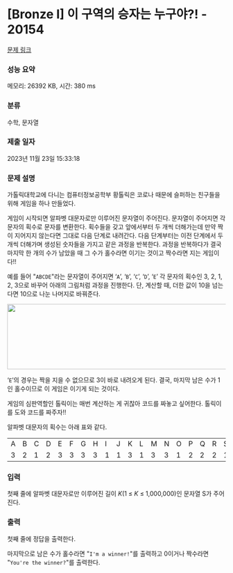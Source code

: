 # [Bronze I] 이 구역의 승자는 누구야?! - 20154 

[문제 링크](https://www.acmicpc.net/problem/20154) 

### 성능 요약

메모리: 26392 KB, 시간: 380 ms

### 분류

수학, 문자열

### 제출 일자

2023년 11월 23일 15:33:18

### 문제 설명

<p>가톨릭대학교에 다니는 컴퓨터정보공학부 황톨릭은 코로나 때문에 슬퍼하는 친구들을 위해 게임을 하나 만들었다.</p>

<p>게임이 시작되면 알파벳 대문자로만 이루어진 문자열이 주어진다. 문자열이 주어지면 각 문자의 획수로 문자를 변환한다. 획수들을 갖고 앞에서부터 두 개씩 더해가는데 만약 짝이 지어지지 않는다면 그대로 다음 단계로 내려간다. 다음 단계부터는 이전 단계에서 두 개씩 더해가며 생성된 숫자들을 가지고 같은 과정을 반복한다. 과정을 반복하다가 결국 마지막 한 개의 수가 남았을 때 그 수가 홀수라면 이기는 것이고 짝수라면 지는 게임이다!!</p>

<p>예를 들어 "<code>ABCDE</code>"라는 문자열이 주어지면 ‘<code>A</code>’, ‘<code>B</code>’, ‘<code>C</code>’, ‘<code>D</code>’, ‘<code>E</code>’ 각 문자의 획수인 3, 2, 1, 2, 3으로 바꾸어 아래의 그림처럼 과정을 진행한다. 단, 계산할 때, 더한 값이 10을 넘는다면 10으로 나눈 나머지로 바꿔준다.</p>

<p style="text-align: center;"><img alt="" src="https://upload.acmicpc.net/949da89b-426f-41da-bac6-dde8835b0922/-/preview/" style="width: 929px; height: 150px;"></p>

<p>‘<code>E</code>’의 경우는 짝을 지을 수 없으므로 3이 바로 내려오게 된다. 결국, 마지막 남은 수가 1인 홀수이므로 이 게임은 이기게 되는 것이다.</p>

<p>게임의 심판역할인 톨릭이는 매번 계산하는 게 귀찮아 코드를 짜놓고 싶어한다. 톨릭이를 도와 코드를 짜주자!!</p>

<p>알파벳 대문자의 획수는 아래 표와 같다.</p>

<table class="table table-bordered table-center-90 td-center">
	<tbody>
		<tr>
			<td>A</td>
			<td>B</td>
			<td>C</td>
			<td>D</td>
			<td>E</td>
			<td>F</td>
			<td>G</td>
			<td>H</td>
			<td>I</td>
			<td>J</td>
			<td>K</td>
			<td>L</td>
			<td>M</td>
			<td>N</td>
			<td>O</td>
			<td>P</td>
			<td>Q</td>
			<td>R</td>
			<td>S</td>
			<td>T</td>
			<td>U</td>
			<td>V</td>
			<td>W</td>
			<td>X</td>
			<td>Y</td>
			<td>Z</td>
		</tr>
		<tr>
			<td>3</td>
			<td>2</td>
			<td>1</td>
			<td>2</td>
			<td>3</td>
			<td>3</td>
			<td>3</td>
			<td>3</td>
			<td>1</td>
			<td>1</td>
			<td>3</td>
			<td>1</td>
			<td>3</td>
			<td>3</td>
			<td>1</td>
			<td>2</td>
			<td>2</td>
			<td>2</td>
			<td>1</td>
			<td>2</td>
			<td>1</td>
			<td>1</td>
			<td>2</td>
			<td>2</td>
			<td>2</td>
			<td>1</td>
		</tr>
	</tbody>
</table>

### 입력 

 <p>첫째 줄에 알파벳 대문자로만 이루어진 길이 <em>K</em>(1 ≤ <em>K</em> ≤ 1,000,000)인 문자열 S가 주어진다.</p>

### 출력 

 <p>첫째 줄에 정답을 출력한다.</p>

<p>마지막으로 남은 수가 홀수라면 "<code>I'm a winner!</code>"를 출력하고 0이거나 짝수라면 "<code>You're the winner?</code>"를 출력한다.</p>


